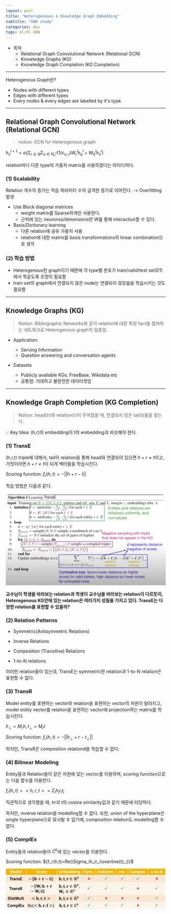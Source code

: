 ```yaml
---
layout: post
title: "Heterogeneous & Knowledge Graph Embedding"
subtitle: "GNN study"
categories: dev
tags: ml/dl GNN
---
```


- 목차
  - Relational Graph Convolutional Network (Relational GCN)
  - Knowledge Graphs (KG)
  - Knowledge Graph Completion (KG Completion)

---

Heterogenous Graph란?

- Nodes with different types
- Edges with different types
- Every nodes & every edges are labelled by it's type.

---

## Relational Graph Convolutional Network (Relational GCN)

> notion: GCN for Heterogenous graph

${h_v^{l+1} = \sigma(\Sigma_{r \in R}\Sigma_{u \in N_v^r}(1/c_{v,r})W_r^{l}h_u^{l}+W_0^{l}h_v^l)}$

relation마다 다른 type의 가중치 matrix를 사용하겠다는 아이디어다.

### (1) Scalability

Relation 개수의 증가는 학습 파라미터 수의 급격한 증가로 이어진다. -> Overfitting 발생

- Use Block diagonal matrices
  - weight matrix를 Sparse하게만 사용한다.
  - 근처에 있는 neuronss/dimensions만 W를 통해 interaction할 수 있다.
- Basis/Dictionary learning
  - 다른 relation에 공유 가중치 사용
  - relation에 대한 matrix를 basis transformations의 linear combination으로 생각

### (2) 학습 방법

- Heterogenous한 graph이기 때문에 각 type별 분포가 train/valid/test set모두에서 똑같도록 조정이 필요함
- train set의 graph에서 연결되지 않은 node는 연결되지 않았음을 학습시키는 것도 필요함

---

## Knowledge Graphs (KG)

> Notion: Bibliographic Networks와 같이 relation에 대한 특정 fact를 캡쳐하는 네트워크로 Heterogenous graph의 일종임.

- Application:

  - Serving Information
  - Question answering and conversation agents

- Datasets

  - Publicly available KGs: FreeBase, Wikidata etc
  - 공통점: 거대하고 불완전한 데이터셋임

---

## Knowledge Graph Completion (KG Completion)

> Notion: head(h)와 relation(r)이 주어졌을 때, 연결되지 않은 tail(t)들을 찾는다.

💡 Key Idea: (h,r)의 embedding이 t의 embedding과 비슷해야 한다.

### (1) TransE

(h,r,t) triple에 대해서, tail이 relation을 통해 head와 연결되어 있으면 ${h + r\approx t}$이고, 거짓이라면 ${h+r \neq t}$이 되게 벡터들을 학습시킨다.

Scoring function: ${f_r(h,t)=-||h+r-t||}$

학습 방법은 다음과 같다.

![TransE learning algorithm](https://raw.githubusercontent.com/Cho-Geonwoo/Cho-Geonwoo.github.io/master/assets/img/contents/TransE_learning_algorithm.png)

**교수님이 학생을 바라보는 relation과 학생이 교수님을 바라보는 relation이 다르듯이, Heterogenous KG안에 있는 relation은 여러가지 성질을 가지고 있다. TransE는 다양한 relation을 표현할 수 있을까?**

### (2) Relation Patterns

- Symmetric(Antisymmetric Relations)

- Inverse Relations

- Composition (Transitive) Relations

- 1-to-N relations

이러한 relation들이 있는데, TransE는 symmetric한 relation과 1-to-N relation은 표현할 수 없다.

### (3) TransR

Model entity를 표현하는 vector와 relation을 표현하는 vector의 차원이 달라지고, model entity vector를 relation을 표현하는 vector에 projection하는 matrix를 학습시킨다.

${h_\perp=M_rh, t_\perp=M_rt}$

Scoring function: ${f_r(h,t)=-||h_\perp+r-t_\perp||}$

하지만, TransR은 composition relationd을 학습할 수 없다.

### (4) Bilinear Modeling

Entity들과 Relation들이 같은 차원에 있는 vector를 이용하며, scoring function으로는 다음 함수를 이용한다.

${f_r(h,t)=<h,r,t>=\Sigma_ih_ir_it_i}$

직관적으로 생각했을 때, ${hr}$과 t의 cosine similarity값과 같기 때문에 타당하다.

하지만, inverse relation을 modelling할 수 없다. 또한, union of the hyperplane은 single hyperplane으로 묘사될 수 없기에, composition relation도 modelling할 수 없다.

### (5) ComplEx

Entity들과 relation들이 ${C^k}$에 있는 vector를 이용한다.

Scoring function: ${f_r(h,t)=Re(\Sigma_ih_ir_i\overline{t}_i)}$

![KG completion method](https://raw.githubusercontent.com/Cho-Geonwoo/Cho-Geonwoo.github.io/master/assets/img/contents/KG_completion_method.png)
